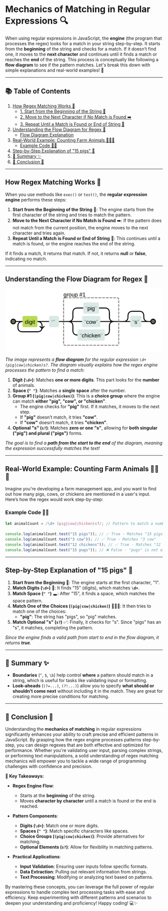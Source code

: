 # Mechanics of Matching in Regular Expressions 🔍

When using regular expressions in JavaScript, the **engine** (the program that processes the regex) looks for a match in your string step-by-step. It starts from the **beginning** of the string and checks for a match. If it doesn’t find one, it moves to the **next character** and continues until it finds a match or reaches the **end** of the string. This process is conceptually like following a **flow diagram** to see if the pattern matches. Let's break this down with simple explanations and real-world examples! 🌟

---

## 📚 Table of Contents

1. [How Regex Matching Works 🚦](#how-regex-matching-works-)
   - [1. Start from the Beginning of the String 🏁](#1-start-from-the-beginning-of-the-string-🏁)
   - [2. Move to the Next Character if No Match is Found ➡️](#2-move-to-the-next-character-if-no-match-is-found-)
   - [3. Repeat Until a Match is Found or End of String 🔄](#3-repeat-until-a-match-is-found-or-end-of-string-)
2. [Understanding the Flow Diagram for Regex 🧩](#understanding-the-flow-diagram-for-regex-)
   - [Flow Diagram Explanation](#-flow-diagram-explanation-)
3. [Real-World Example: Counting Farm Animals 🐄🐔🐖](#real-world-example-counting-farm-animals-)
   - [Example Code 🧑‍💻](#example-code-🧑‍💻)
4. [Step-by-Step Explanation of "15 pigs" 🐷](#step-by-step-explanation-of-15-pigs-)
5. [📑 Summary ✨](#-summary-)
6. [🚀 Conclusion 🚀](#-conclusion-)

---

## How Regex Matching Works 🚦

When you use methods like `exec()` or `test()`, the **regular expression engine** performs these steps:

1. **Start from the Beginning of the String** 🏁: The engine starts from the first character of the string and tries to match the pattern.
2. **Move to the Next Character if No Match is Found** ➡️: If the pattern does not match from the current position, the engine moves to the next character and tries again.
3. **Repeat Until a Match is Found or End of String** 🔄: This continues until a match is found, or the engine reaches the end of the string.

If it finds a match, it returns that match. If not, it returns **null** or **false**, indicating no match.

---

## Understanding the Flow Diagram for Regex 🧩

<div style="text-align: center;">
    <img src='match.PNG' alt='Control Flow diagram'>
</div>

*The image represents a **flow diagram** for the regular expression `\d+ (pig|cow|chicken)s?`. The diagram visually explains how the regex engine processes the pattern to find a match:*

1. **Digit (`\d+`)**: Matches **one or more digits**. This part looks for the **number** of animals.
2. **Space (`" "`)**: Matches a **single space** after the number.
3. **Group #1 (`(pig|cow|chicken)`)**: This is a **choice group** where the engine can match **either "pig", "cow", or "chicken"**.  
   - The engine checks for **"pig"** first. If it matches, it moves to the next step.
   - If **"pig"** doesn’t match, it tries **"cow"**.  
   - If **"cow"** doesn’t match, it tries **"chicken"**.
4. **Optional "s" (`s?`)**: Matches **zero or one "s"**, allowing for **both singular ("pig") and plural ("pigs")** forms.

*The goal is to find a **path from the start to the end** of the diagram, meaning the expression successfully matches the text!*

---

## Real-World Example: Counting Farm Animals 🐄🐔🐖

Imagine you're developing a farm management app, and you want to find out how many pigs, cows, or chickens are mentioned in a user's input. Here’s how the regex would work step-by-step:

### Example Code 🧑‍💻

```javascript
let animalCount = /\d+ (pig|cow|chicken)s?/; // Pattern to match a number followed by one of the animals

console.log(animalCount.test("15 pigs")); // ✅ True - Matches "15 pigs"
console.log(animalCount.test("3 cow")); // ✅ True - Matches "3 cow"
console.log(animalCount.test("12 chickens")); // ✅ True - Matches "12 chickens"
console.log(animalCount.test("15 pugs")); // ❌ False - "pugs" is not one of the specified animals
```

---

## Step-by-Step Explanation of "15 pigs" 🐷

1. **Start from the Beginning** 🏁: The engine starts at the first character, "1".
2. **Match Digits (`\d+`)** 🔢: It finds "15" (digits), which matches **`\d+`**.
3. **Match Space (`" "`)** 🕳️: After "15", it finds a space, which matches the space pattern.
4. **Match One of the Choices (`(pig|cow|chicken)`)** 🐖🐄🐔: It then tries to match one of the choices:
   - **"pig"**: The string has "pigs", so "pig" matches.
5. **Match Optional "s" (`s?`)** ✅: Finally, it checks for "s". Since "pigs" has an "s", it matches, completing the pattern.

*Since the engine finds a valid path from start to end in the flow diagram, it returns **true**.*

---

## 📑 Summary ✨

- **Boundaries** (`^`, `$`, `\b`) help control **where** a pattern should match in a string, which is useful for tasks like validating input or formatting.
- **Look-aheads** (`(?=...)`, `(?!...)`) allow you to specify **what should or shouldn’t come next** without including it in the match. They are great for creating more precise conditions for matching.

---

## 🚀 Conclusion 🚀

Understanding the **mechanics of matching** in regular expressions significantly enhances your ability to craft precise and efficient patterns in JavaScript. By grasping how the regex engine processes patterns step-by-step, you can design regexes that are both effective and optimized for performance. Whether you're validating user input, parsing complex strings, or performing text manipulations, a solid understanding of regex matching mechanics will empower you to tackle a wide range of programming challenges with confidence and precision.

**🌟 Key Takeaways:**

- **Regex Engine Flow**:
  - Starts at the **beginning** of the string.
  - Moves **character by character** until a match is found or the end is reached.
  
- **Pattern Components**:
  - **Digits (`\d+`)**: Match one or more digits.
  - **Spaces (`" "`)**: Match specific characters like spaces.
  - **Choice Groups (`(pig|cow|chicken)`)**: Provide alternatives for matching.
  - **Optional Elements (`s?`)**: Allow for flexibility in matching patterns.
  
- **Practical Applications**:
  - **Input Validation**: Ensuring user inputs follow specific formats.
  - **Data Extraction**: Pulling out relevant information from strings.
  - **Text Processing**: Modifying or analyzing text based on patterns.

By mastering these concepts, you can leverage the full power of regular expressions to handle complex text processing tasks with ease and efficiency. Keep experimenting with different patterns and scenarios to deepen your understanding and proficiency! Happy coding! 💻✨

